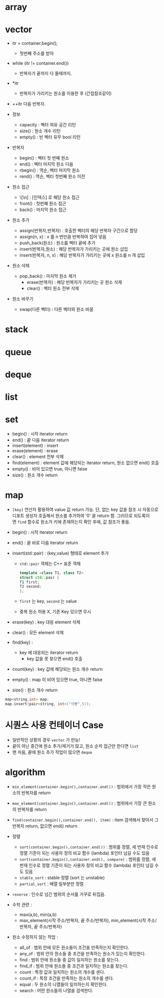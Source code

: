 # array 

# vector 
- itr = container.begin();
    - 첫번째 주소를 받아
- while (itr != container.end())
    - 반복자가 끝까지 다 돌때까지.
- \*itr
    - 반복자가 가리키는 원소를 이용한 후 (간접참조같이)
- ++itr 다음 반복자.

- 정보
    - capacity : 벡터 여유 공간 리턴
    - size() : 원소 개수 리턴
    - empty() : 빈 벡터 유무 bool 리턴
- 반복자
    - begin() : 벡터 첫 번째 원소
    - end() : 벡터 마지막 원소 다음
    - rbegin() : 역순, 벡터 마지막 원소
    - rend() : 역순, 벡터 첫번째 원소 이전
- 원소 접근
    -  \\\[\n\] : \[인덱스] 로 해당 원소 접근
    - front() : 첫번째 원소 접근
    - back() : 마지막 원소 접근
- 원소 추가
    - assign(반복자,반복자) : 호출한 벡터의 해당 반복자 구간으로 할당
    - assign(n, x) : x 를 n 번만큼 반복하여 집어 넣음
    - push_back(원소) : 원소를 벡터 끝에 추가
    - insert(반복자,원소) : 해당 반복자가 가리키는 곳에 원소 삽입
    - insert(반복자, n, x) : 해당 반복자가 가리키는 곳에 x 원소를 n 개 삽입
- 원소 삭제
    - pop_back() : 마지막 원소 제거
        - erase(반복자) : 해당 반복자가 가리키는 곳 원소 삭제
        - clear() : 벡터 원소 전부 삭제
- 원소 바꾸기
    - swap(다른 벡터) : 다른 벡터와 원소 바꿈
# stack

# queue

# deque

# list

# set
- begin() : 시작 iterator return
- end() : 끝 다음 iterator return
- insert(element) : insert
- erase(element) : erase
- clear() : element 전부 삭제
- find(element) : element 값에 해당되는 iterator return, 원소 없으면 end() 호출
- empty() : 비어 있으면 true, 아니면 false
- size() : 원소 개수 return
# map
- `[key]` 연산자 활용하여 value 값 return 가능. 단, 없는 key 값을 참조 시 자동으로 디포트 생성자 호출해서 원소를 추가하여 '0' 을 return 함. 그러므로 되도록이면 `find` 함수로 원소가 키에 존재하는지 확인 후에, 값 참조가 좋음.

- begin() : 시작 iterator return
- end() : 끝 바로 다음 iterator return
- insert(std::pair) : (key,value) 형태로 element 추가
    - `std::pair` 객체는 C++ 표준 객체
        
        ```cpp
        template <class T1, class T2>
        struct std::pair {
        T1 first;
        T2 second;
        };
        ```
        
    - `first` 는 key, `second` 는 value
    - 중복 원소 허용 X, 기존 Key 있으면 무시
- erase(key) : key 대응 element 삭제
- clear() : 모든 element 삭제
- find(key) :
    - key 에 대응되는 iterator return
        - key 값을 못 찾으면 end() 호출
- count(key) : key 값에 해당되는 원소 개수 return
- empty() : map 이 비어 있으면 true, 아니면 false
- size() : 원소 개수 return

```cpp
map<string,int> map;
map.insert(pair<string, int>("식빵",5));
```

# 시퀀스 사용 컨테이너 Case
- 일반적인 상황의 경우 `vector` 가 만능!
- 끝이 아닌 중간에 원소 추가/제거가 많고, 원소 순차 접근만 한다면 `list`
- 맨 처음, 끝에 원소 추가 작업이 많으면 `deque`


# algorithm
- `min_element(container.begin(),container.end())` : 범위에서 가장 작은 원소의 반복자를 return
- `max_element(container.begin(),container.end())` : 범위에서 가장 큰 원소의 반복자를 return
    
- `find(container.begin(),container.end(), item)` : item 검색해서 찾아서 그 반복자 return, 없으면 end() return
    
- 정렬
    
    - `sort(container.begin(),container.end())` : 범위를 정렬, 세 번재 인수로 정렬 기준이 되는 사용자 정의 비교 함수 (lambda) 포인터 넘길 수도 있음
    - `sort(container.begin(),container.end(), compare)` : 범위를 정렬, 세 번재 인수로 정렬 기준이 되는 사용자 정의 비교 함수 (lambda) 포인터 넘길 수도 있음
    - `stable_sort` : stable 정렬 (sort 는 unstable)
    - `partial_sort` : 배열 일부분만 정렬
- `reverse` : 인수로 넘긴 범위의 순서를 거꾸로 뒤집음.
    
- 수학 관련 :
    
    - max(a,b), min(a,b)
    - max_element(시작 주소/반복자, 끝 주소/반복자), min_element(시작 주소/반복자, 끝 주소/반복자)
- 원소 수정하지 않는 작업 :
    
    - all_of : 범위 안에 모든 원소들이 조건을 만족하는지 확인한다.
    - any_of : 범위 안의 원소들 중 조건을 만족하는 원소가 있는지 확인한다.
    - find : 범위 안에 원소들 중 값이 일치하는 원소를 찾는다.
    - find_if : 범위 안에 원소들 중 조건과 일치하는 원소를 찾는다.
    - count : 특정 값과 일치하는 원소의 개수를 센다.
    - count_if : 특정 조건을 만족하는 원소의 개수를 센다.
    - equal : 두 원소의 나열들이 일치하는지 확인한다.
    - search : 어떤 원소들의 나열을 검색한다.